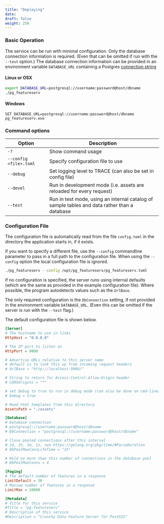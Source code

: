 ```yaml
---
title: "Deploying"
date:
draft: false
weight: 250
---
```


### Basic Operation

The service can be run with minimal configuration.
Only the database connection information is required.
(Even that can be omitted
if run with the `--test` option.)
The database connection information can be provided in an environment variable
`DATABASE_URL` containing a Postgres [connection string](https://www.postgresql.org/docs/12/libpq-connect.html#LIBPQ-CONNSTRING)

#### Linux or OSX
```sh
export DATABASE_URL=postgresql://username:password@host/dbname
./pg_featureserv
```

#### Windows
```
SET DATABASE_URL=postgresql://username:password@host/dbname
pg_featureserv.exe
```

### Command options

|  Option  |  Description  |
|-------------|-----------|
| `-?` | Show command usage |
| `--config <file>.toml` | Specify configuration file to use |
| `--debug` | Set logging level to TRACE (can also be set in config file) |
| `--devel`| Run in development mode (i.e. assets are reloaded for every request) |
| `--test` | Run in test mode, using an internal catalog of sample tables and data rather than a database |


### Configuration File

The configuration file is automatically read from the file `config.toml`
in the directory the application starts in, if it exists.

If you want to specify a different file, use the `--config` commandline parameter to pass in a full path to the configuration file.  When using the `--config` option the local configuration file is ignored.

```sh
./pg_featureserv --config /opt/pg_featureserv/pg_featureserv.toml
```

If no configuration is specified, the server runs using internal defaults
(which are the same as provided in the example configuration file).
Where possible, the program autodetects values such as the `UrlBase`.

The only required configuration is the `DbConnection` setting,
if not provided in the environment variable `DATABASE_URL`.
(Even this can be omitted if the server is run with the `--test` flag.)

The default configuration file is shown below.

```toml
[Server]
# The hostname to use in links
HttpHost = "0.0.0.0"

# The IP port to listen on
HttpPort = 9000

# Advertise URLs relative to this server name
# default is to look this up from incoming request headers
# UrlBase = "http://localhost:9000/"

# String to return for Access-Control-Allow-Origin header
# CORSOrigins = "*"

# set Debug to true to run in debug mode (can also be done on cmd-line)
# Debug = true

# Read html templates from this directory
AssetsPath = "./assets"

[Database]
# Database connection
# postgresql://username:password@host/dbname
# DbConnection = "postgresql://username:password@host/dbname"

# Close pooled connections after this interval
# 1d, 1h, 1m, 1s, see https://golang.org/pkg/time/#ParseDuration
# DbPoolMaxConnLifeTime = "1h"

# Hold no more than this number of connections in the database pool
# DbPoolMaxConns = 4

[Paging]
# The default number of features in a response
LimitDefault = 20
# Maxium number of features in a response
LimitMax = 10000

[Metadata]
# Title for this service
#Title = "pg-featureserv"
# Description of this service
#Description = "Crunchy Data Feature Server for PostGIS"
```
